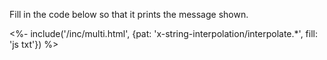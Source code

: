Fill in the code below so that it prints the message shown.

<%- include('/inc/multi.html', {pat: 'x-string-interpolation/interpolate.*', fill: 'js txt'}) %>
